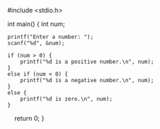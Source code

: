 #include <stdio.h>

int main() {
    int num;

    printf("Enter a number: ");
    scanf("%d", &num);

    if (num > 0) {
        printf("%d is a positive number.\n", num);
    }
    else if (num < 0) {
        printf("%d is a negative number.\n", num);
    }
    else {
        printf("%d is zero.\n", num);
    }

    return 0;
}

